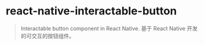 # react-native-interactable-button
> Interactable button component in React Native.
> 基于 React Native 开发的可交互的按钮组件。
